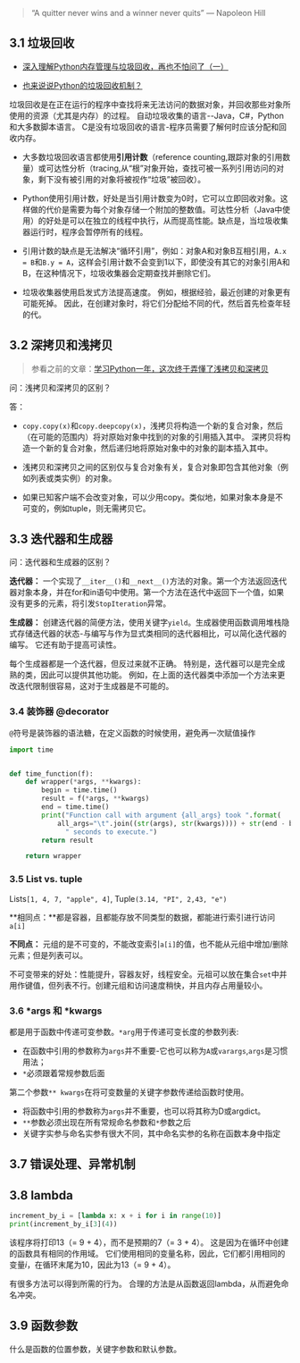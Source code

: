 > “A quitter never wins and a winner never quits” — Napoleon Hill

## 3.1 垃圾回收

- [深入理解Python内存管理与垃圾回收，再也不怕问了（一）](https://yuzhoustayhungry.github.io/post/python内存管理与垃圾回收/)

- [也来说说Python的垃圾回收机制？](https://yuzhoustayhungry.github.io/post/python%E5%9E%83%E5%9C%BE%E5%9B%9E%E6%94%B6/)



垃圾回收是在正在运行的程序中查找将来无法访问的数据对象，并回收那些对象所使用的资源（尤其是内存）的过程。 自动垃圾收集的语言--Java，C#，Python和大多数脚本语言。 C是没有垃圾回收的语言-程序员需要了解何时应该分配和回收内存。

- 大多数垃圾回收语言都使用**引用计数**（reference counting,跟踪对象的引用数量）或可达性分析（tracing,从“根”对象开始，查找可被一系列引用访问的对象，剩下没有被引用的对象将被视作“垃圾”被回收）。

- Python使用引用计数，好处是当引用计数变为0时，它可以立即回收对象。这样做的代价是需要为每个对象存储一个附加的整数值。可达性分析（Java中使用）的好处是可以在独立的线程中执行，从而提高性能。缺点是，当垃圾收集器运行时，程序会暂停所有的线程。

- 引用计数的缺点是无法解决“循环引用”，例如：对象A和对象B互相引用，`A.x = B`和`B.y = A`，这样会引用计数不会变到1以下，即使没有其它的对象引用A和B，在这种情况下，垃圾收集器会定期查找并删除它们。
- 垃圾收集器使用启发式方法提高速度。 例如，根据经验，最近创建的对象更有可能死掉。 因此，在创建对象时，将它们分配给不同的代，然后首先检查年轻的代。

## 3.2 深拷贝和浅拷贝

> 参看之前的文章：[学习Python一年，这次终于弄懂了浅拷贝和深拷贝](https://yuzhoustayhungry.github.io/post/%E6%B7%B1%E6%8B%B7%E8%B4%9D%E5%92%8C%E6%B5%85%E6%8B%B7%E8%B4%9D/)

问：浅拷贝和深拷贝的区别？

答：

- `copy.copy(x)`和`copy.deepcopy(x)`，浅拷贝将构造一个新的复合对象，然后（在可能的范围内）将对原始对象中找到的对象的引用插入其中。 深拷贝将构造一个新的复合对象，然后递归地将原始对象中的对象的副本插入其中。

- 浅拷贝和深拷贝之间的区别仅与复合对象有关，复合对象即包含其他对象（例如列表或类实例）的对象。
- 如果已知客户端不会改变对象，可以少用copy。类似地，如果对象本身是不可变的，例如tuple，则无需拷贝它。

## 3.3 迭代器和生成器

问：迭代器和生成器的区别？

**迭代器：** 一个实现了`__iter__()`和`__next__()`方法的对象。第一个方法返回迭代器对象本身，并在for和in语句中使用。第一个方法在迭代中返回下一个值，如果没有更多的元素，将引发`StopIteration`异常。

**生成器：** 创建迭代器的简便方法，使用关键字`yield`。生成器使用函数调用堆栈隐式存储迭代器的状态-与编写与作为显式类相同的迭代器相比，可以简化迭代器的编写。 它还有助于提高可读性。

每个生成器都是一个迭代器，但反过来就不正确。 特别是，迭代器可以是完全成熟的类，因此可以提供其他功能。 例如，在上面的迭代器类中添加一个方法来更改迭代限制很容易，这对于生成器是不可能的。

### 3.4 装饰器 @decorator

`@`符号是装饰器的语法糖，在定义函数的时候使用，避免再一次赋值操作

```python
import time


def time_function(f):
    def wrapper(*args, **kwargs):
        begin = time.time()
        result = f(*args, **kwargs)
        end = time.time()
        print("Function call with argument {all_args} took ".format(
            all_args="\t".join((str(args), str(kwargs)))) + str(end - begin) +
              " seconds to execute.")
        return result

    return wrapper
```



### 3.5 List vs. tuple

Lists`[1, 4, 7, "apple", 4]`,  Tuple`(3.14, "PI", 2,43, "e")`

**相同点：**都是容器，且都能存放不同类型的数据，都能进行索引进行访问`a[i]`

**不同点：** 元组的是不可变的，不能改变索引`a[i]`的值，也不能从元组中增加/删除元素；但是列表可以。

不可变带来的好处：性能提升，容器友好，线程安全。元祖可以放在集合`set`中并用作键值，但列表不行。创建元组和访问速度稍快，并且内存占用量较小。

### 3.6 *args 和 *kwargs

都是用于函数中传递可变参数。`*arg`用于传递可变长度的参数列表:

- 在函数中引用的参数称为`args`并不重要-它也可以称为`A`或`varargs`,`args`是习惯用法；
- `*`必须跟着常规参数后面

第二个参数`** kwargs`在将可变数量的关键字参数传递给函数时使用。

- 将函数中引用的参数称为`args`并不重要，也可以将其称为D或argdict。
- `**`参数必须出现在所有常规命名参数和`*`参数之后
- 关键字实参与命名实参有很大不同，其中命名实参的名称在函数本身中指定

## 3.7 错误处理、异常机制



## 3.8 lambda



```python
increment_by_i = [lambda x: x + i for i in range(10)]
print(increment_by_i[3](4))
```



该程序将打印13（= 9 + 4），而不是预期的7（= 3 + 4）。 这是因为在循环中创建的函数具有相同的作用域。 它们使用相同的变量名称，因此，它们都引用相同的变量*i*，在循环末尾为10，因此为13（= 9 + 4）。

有很多方法可以得到所需的行为。 合理的方法是从函数返回lambda，从而避免命名冲突。

## 3.9 函数参数

什么是函数的位置参数，关键字参数和默认参数。 